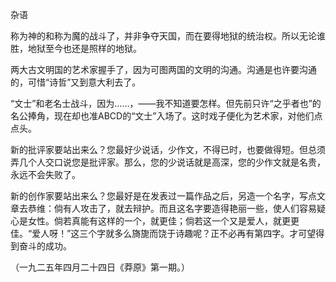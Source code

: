 杂语

  

称为神的和称为魔的战斗了，并非争夺天国，而在要得地狱的统治权。所以无论谁胜，地狱至今也还是照样的地狱。

两大古文明国的艺术家握手了，因为可图两国的文明的沟通。沟通是也许要沟通的，可惜“诗哲”又到意大利去了。

“文士”和老名士战斗，因为……，——我不知道要怎样。但先前只许“之乎者也”的名公捧角，现在却也准ABCD的“文士”入场了。这时戏子便化为艺术家，对他们点点头。

新的批评家要站出来么？您最好少说话，少作文，不得已时，也要做得短。但总须弄几个人交口说您是批评家。那么，您的少说话就是高深，您的少作文就是名贵，永远不会失败了。

新的创作家要站出来么？您最好是在发表过一篇作品之后，另造一个名字，写点文章去恭维：倘有人攻击了，就去辩护。而且这名字要造得艳丽一些，使人们容易疑心是女性。倘若真能有这样的一个，就更佳；倘若这一个又是爱人，就更更佳。“爱人呀！”这三个字就多么旖旎而饶于诗趣呢？正不必再有第四字。才可望得到奋斗的成功。

  

（一九二五年四月二十四日《莽原》第一期。）